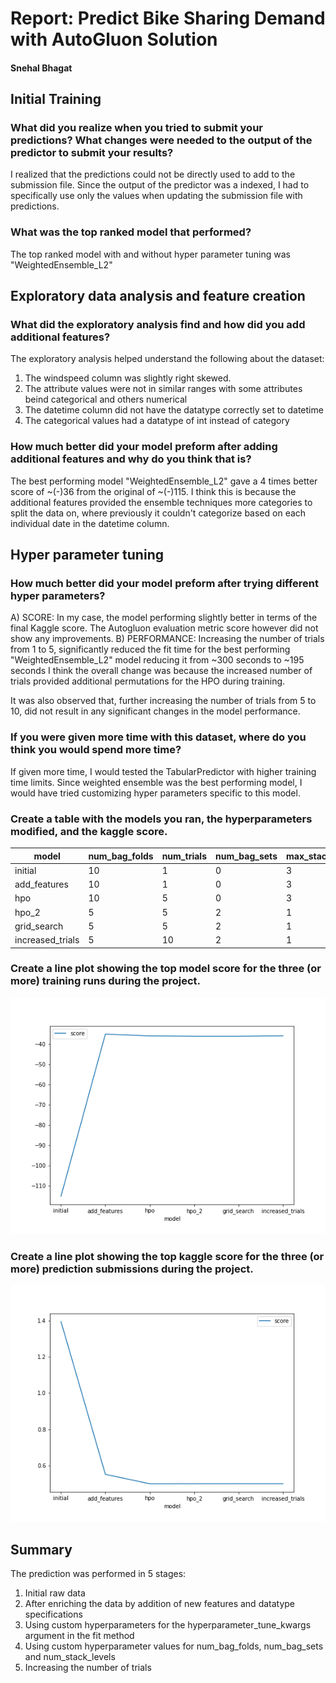 # Report: Predict Bike Sharing Demand with AutoGluon Solution
#### Snehal Bhagat

## Initial Training
### What did you realize when you tried to submit your predictions? What changes were needed to the output of the predictor to submit your results?
I realized that the predictions could not be directly used to add to the submission file.
Since the output of the predictor was a indexed, I had to specifically use only the values when updating the submission file with predictions.

### What was the top ranked model that performed?
The top ranked model with and without hyper parameter tuning was "WeightedEnsemble_L2"

## Exploratory data analysis and feature creation
### What did the exploratory analysis find and how did you add additional features?

The exploratory analysis helped understand the following about the dataset:

1) The windspeed column was slightly right skewed.
2) The attribute values were not in similar ranges with some attributes beind categorical and others numerical
3) The datetime column did not have the datatype correctly set to datetime
4) The categorical values had a datatype of int instead of category

### How much better did your model preform after adding additional features and why do you think that is?
The best performing model "WeightedEnsemble_L2" gave a 4 times better score of ~(-)36 from the original of ~(-)115.
I think this is because the additional features provided the ensemble techniques more categories to split the data on, where previously
it couldn't categorize based on each individual date in the datetime column.

## Hyper parameter tuning
### How much better did your model preform after trying different hyper parameters?
A) SCORE:
    In my case, the model performing slightly better in terms of the final Kaggle score.
    The Autogluon evaluation metric score however did not show any improvements.
B) PERFORMANCE:
    Increasing the number of trials from 1 to 5, significantly reduced the fit time for the best performing "WeightedEnsemble_L2" model
    reducing it from ~300 seconds to ~195 seconds
I think the overall change was because the increased number of trials provided additional permutations for the HPO during training.

It was also observed that, further increasing the number of trials from 5 to 10, did not result in any significant changes in the model performance.

### If you were given more time with this dataset, where do you think you would spend more time?

If given more time, I would tested the TabularPredictor with higher training time limits.
Since weighted ensemble was the best performing model, I would have tried customizing hyper parameters specific to this model.

### Create a table with the models you ran, the hyperparameters modified, and the kaggle score.

   model         |	num_bag_folds |	num_trials | num_bag_sets |	max_stack_levels |	score
-----------------|----------------|------------|--------------|------------------|---------
initial	         |      10        |   1        | 	0	      |      3	         | 1.39487
add_features     |      10	      |   1	       |    0	      |      3	         | 0.55149
hpo	             |      10	      |   5 	   |    0	      |      3	         | 0.49953
hpo_2	         |      5	      |   5	       |    2	      |      1	         | 0.49958
grid_search	     |      5	      |   5	       |    2	      |      1	         | 0.49982
increased_trials |	    5	      |   10	   |    2	      |      1	         | 0.49960

### Create a line plot showing the top model score for the three (or more) training runs during the project.

![model_train_score.png](img/model_train_score.png)

### Create a line plot showing the top kaggle score for the three (or more) prediction submissions during the project.

![model_test_score.png](img/model_test_score.png)

## Summary

The prediction was performed in 5 stages:

1) Initial raw data
2) After enriching the data by addition of new features and datatype specifications
3) Using custom hyperparameters for the hyperparameter_tune_kwargs argument in the fit method
4) Using custom hyperparameter values for num_bag_folds, num_bag_sets and num_stack_levels
5) Increasing the number of trials


